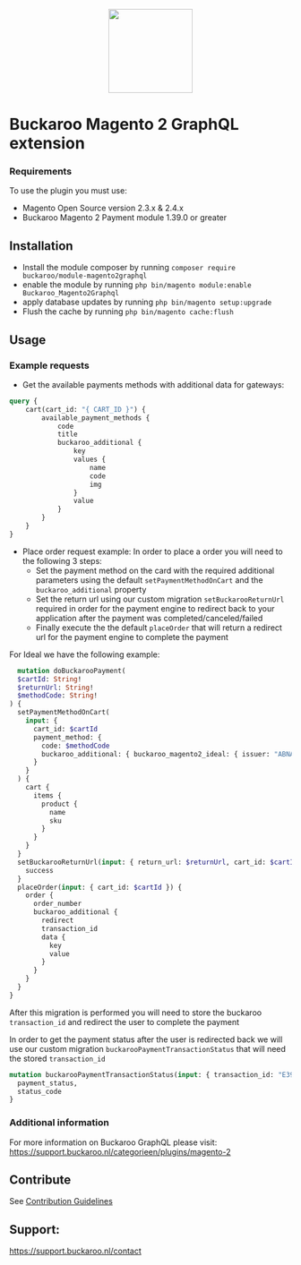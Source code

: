 <p align="center">
  <img src="https://www.buckaroo.nl/media/2975/m2_icon.jpg" width="150px" position="center">
</p>


# Buckaroo Magento 2 GraphQL extension

### Requirements
To use the plugin you must use: 
- Magento Open Source version 2.3.x & 2.4.x
- Buckaroo Magento 2 Payment module 1.39.0 or greater 

## Installation
  - Install the module composer by running `composer require buckaroo/module-magento2graphql`
  - enable the module by running `php bin/magento module:enable Buckaroo_Magento2Graphql`
  - apply database updates by running `php bin/magento setup:upgrade`
  - Flush the cache by running `php bin/magento cache:flush`

## Usage

### Example requests

- Get the available payments methods with additional data for gateways:
```graphql
query {
    cart(cart_id: "{ CART_ID }") {
        available_payment_methods {
            code
            title
            buckaroo_additional {
                key
                values {
                    name
                    code
                    img
                }
                value
            }
        }
    }
}
```

- Place order request example: In order to place a order you will need to the following 3 steps:
  - Set the payment method on the card with the required additional parameters using the default `setPaymentMethodOnCart` and the `buckaroo_additional` property
  - Set the return url using our custom migration `setBuckarooReturnUrl` required in order for the payment engine to redirect back to your application after the payment was completed/canceled/failed
  - Finally execute the the default `placeOrder` that will return a redirect url for the payment engine to complete the payment

For Ideal we have the following example:
```graphql
  mutation doBuckarooPayment(
  $cartId: String!
  $returnUrl: String!
  $methodCode: String!
) {
  setPaymentMethodOnCart(
    input: {
      cart_id: $cartId
      payment_method: {
        code: $methodCode
        buckaroo_additional: { buckaroo_magento2_ideal: { issuer: "ABNANL2A" } }
      }
    }
  ) {
    cart {
      items {
        product {
          name
          sku
        }
      }
    }
  }
  setBuckarooReturnUrl(input: { return_url: $returnUrl, cart_id: $cartId }) {
    success
  }
  placeOrder(input: { cart_id: $cartId }) {
    order {
      order_number
      buckaroo_additional {
        redirect
        transaction_id
        data {
          key
          value
        }
      }
    }
  }
}

```
After this migration is performed you will need to store the buckaroo `transaction_id` and redirect the user to complete the payment

In order to get the payment status after the user is redirected back we will use our custom migration `buckarooPaymentTransactionStatus` that will need the stored `transaction_id`

```graphql
mutation buckarooPaymentTransactionStatus(input: { transaction_id: "E397CF4C24E64AA299F45246F9906F45" }) {
  payment_status,
  status_code
}
```
### Additional information
For more information on Buckaroo GraphQL please visit:
https://support.buckaroo.nl/categorieen/plugins/magento-2

## Contribute
See [Contribution Guidelines](CONTRIBUTING.md)

## Support:

https://support.buckaroo.nl/contact
